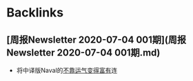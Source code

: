 
# Backlinks
## [周报Newsletter 2020-07-04 001期](周报Newsletter 2020-07-04 001期.md)
- 将中译版Naval的[不靠运气变得富有](不靠运气变得富有.md)连

